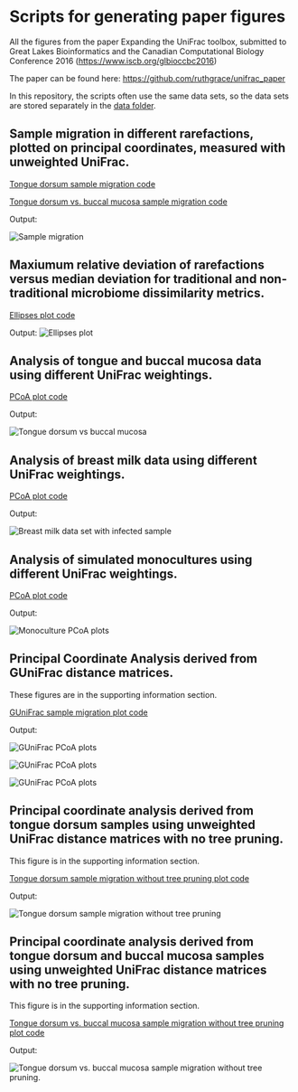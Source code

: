 # Scripts for generating paper figures

All the figures from the paper Expanding the UniFrac toolbox, submitted to Great Lakes Bioinformatics and the Canadian Computational Biology Conference 2016 (https://www.iscb.org/glbioccbc2016)

The paper can be found here: https://github.com/ruthgrace/unifrac_paper

In this repository, the scripts often use the same data sets, so the data sets are stored separately in the [data folder](data).

## Sample migration in different rarefactions, plotted on principal coordinates, measured with unweighted UniFrac.

[Tongue dorsum sample migration code](tongue_sample_migration)

[Tongue dorsum vs. buccal mucosa sample migration code](tongue_cheek_migration)

Output:

![Sample migration](images_for_README/sample_migration.png)

## Maxiumum relative deviation of rarefactions versus median deviation for traditional and non-traditional microbiome dissimilarity metrics.

[Ellipses plot code](tongue_ellipses)

Output:
![Ellipses plot](images_for_README/ellipses_plot.png)

## Analysis of tongue and buccal mucosa data using different UniFrac weightings.

[PCoA plot code](tongue_dorsum_vs_buccal_mucosa)

Output:

![Tongue dorsum vs buccal mucosa](images_for_README/tongue_cheek_pcoa.png)

## Analysis of breast milk data using different UniFrac weightings.

[PCoA plot code](breastmilk)

Output:

![Breast milk data set with infected sample](images_for_README/breastmilk_pcoa.png)

## Analysis of simulated monocultures using different UniFrac weightings.

[PCoA plot code](monoculture)

Output:

![Monoculture PCoA plots](images_for_README/monoculture_pcoa.png)

## Principal Coordinate Analysis derived from GUniFrac distance matrices.

These figures are in the supporting information section.

[GUniFrac sample migration plot code](supporting_information/gunifrac_migration)

Output:

![GUniFrac PCoA plots](images_for_README/gunifrac_1.png)

![GUniFrac PCoA plots](images_for_README/gunifrac_2.png)

![GUniFrac PCoA plots](images_for_README/gunifrac_3.png)

## Principal coordinate analysis derived from tongue dorsum samples using unweighted UniFrac distance matrices with no tree pruning.

This figure is in the supporting information section.

[Tongue dorsum sample migration without tree pruning plot code](supporting_information/tongue_tongue_no_tree_pruning)

Output:

![Tongue dorsum sample migration without tree pruning](images_for_README/tongue_pruning.png)

## Principal coordinate analysis derived from tongue dorsum and buccal mucosa samples using unweighted UniFrac distance matrices with no tree pruning.

This figure is in the supporting information section.

[Tongue dorsum vs. buccal mucosa sample migration without tree pruning plot code](supporting_information/tongue_cheek_no_tree_pruning)

Output:

![Tongue dorsum vs. buccal mucosa sample migration without tree pruning.](images_for_README/tongue_cheek_pruning.png)
